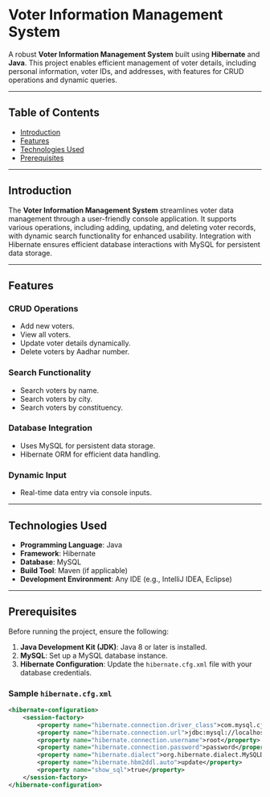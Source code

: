# Voter Information Management System

A robust **Voter Information Management System** built using **Hibernate** and **Java**. This project enables efficient management of voter details, including personal information, voter IDs, and addresses, with features for CRUD operations and dynamic queries.

---

## Table of Contents
- [Introduction](#introduction)
- [Features](#features)
- [Technologies Used](#technologies-used)
- [Prerequisites](#prerequisites)


---

## Introduction

The **Voter Information Management System** streamlines voter data management through a user-friendly console application. It supports various operations, including adding, updating, and deleting voter records, with dynamic search functionality for enhanced usability. Integration with Hibernate ensures efficient database interactions with MySQL for persistent data storage.

---

## Features

### CRUD Operations
- Add new voters.
- View all voters.
- Update voter details dynamically.
- Delete voters by Aadhar number.

### Search Functionality
- Search voters by name.
- Search voters by city.
- Search voters by constituency.

### Database Integration
- Uses MySQL for persistent data storage.
- Hibernate ORM for efficient data handling.

### Dynamic Input
- Real-time data entry via console inputs.

---

## Technologies Used

- **Programming Language**: Java
- **Framework**: Hibernate
- **Database**: MySQL
- **Build Tool**: Maven (if applicable)
- **Development Environment**: Any IDE (e.g., IntelliJ IDEA, Eclipse)

---

## Prerequisites

Before running the project, ensure the following:

1. **Java Development Kit (JDK)**: Java 8 or later is installed.
2. **MySQL**: Set up a MySQL database instance.
3. **Hibernate Configuration**: Update the `hibernate.cfg.xml` file with your database credentials.

### Sample `hibernate.cfg.xml`

```xml
<hibernate-configuration>
    <session-factory>
        <property name="hibernate.connection.driver_class">com.mysql.cj.jdbc.Driver</property>
        <property name="hibernate.connection.url">jdbc:mysql://localhost:3306/voterId?createDatabaseIfNotExist=true</property>
        <property name="hibernate.connection.username">root</property>
        <property name="hibernate.connection.password">password</property>
        <property name="hibernate.dialect">org.hibernate.dialect.MySQLDialect</property>
        <property name="hibernate.hbm2ddl.auto">update</property>
        <property name="show_sql">true</property>
    </session-factory>
</hibernate-configuration>



